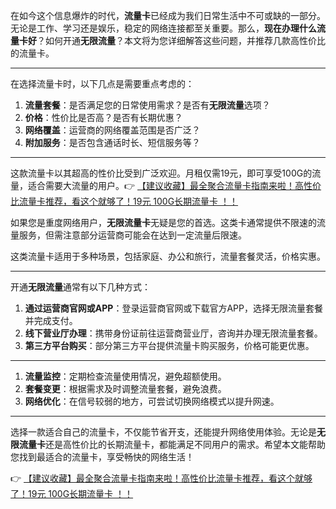 
在如今这个信息爆炸的时代，**流量卡**已经成为我们日常生活中不可或缺的一部分。无论是工作、学习还是娱乐，稳定的网络连接都至关重要。那么，**现在办理什么流量卡好**？如何开通**无限流量**？本文将为您详细解答这些问题，并推荐几款高性价比的流量卡。

---


在选择流量卡时，以下几点是需要重点考虑的：

1. **流量套餐**：是否满足您的日常使用需求？是否有**无限流量**选项？
2. **价格**：性价比是否高？是否有长期优惠？
3. **网络覆盖**：运营商的网络覆盖范围是否广泛？
4. **附加服务**：是否包含通话时长、短信服务等？

---


这款流量卡以其超高的性价比受到广泛欢迎。月租仅需19元，即可享受100G的流量，适合需要大流量的用户。👉 [【建议收藏】最全聚合流量卡指南来啦！高性价比流量卡推荐，看这个就够了！19元 100G长期流量卡 ！！](https://bit.ly/Liuliangka)

如果您是重度网络用户，**无限流量卡**无疑是您的首选。这类卡通常提供不限速的流量服务，但需注意部分运营商可能会在达到一定流量后限速。

这类流量卡适用于多种场景，包括家庭、办公和旅行，流量套餐灵活，价格实惠。

---


开通**无限流量**通常有以下几种方式：

1. **通过运营商官网或APP**：登录运营商官网或下载官方APP，选择无限流量套餐并完成支付。
2. **线下营业厅办理**：携带身份证前往运营商营业厅，咨询并办理无限流量套餐。
3. **第三方平台购买**：部分第三方平台提供流量卡购买服务，价格可能更优惠。

---


1. **流量监控**：定期检查流量使用情况，避免超额使用。
2. **套餐变更**：根据需求及时调整流量套餐，避免浪费。
3. **网络优化**：在信号较弱的地方，可尝试切换网络模式以提升网速。

---


选择一款适合自己的流量卡，不仅能节省开支，还能提升网络使用体验。无论是**无限流量卡**还是高性价比的长期流量卡，都能满足不同用户的需求。希望本文能帮助您找到最适合的流量卡，享受畅快的网络生活！

👉 [【建议收藏】最全聚合流量卡指南来啦！高性价比流量卡推荐，看这个就够了！19元 100G长期流量卡 ！！](https://bit.ly/Liuliangka)
